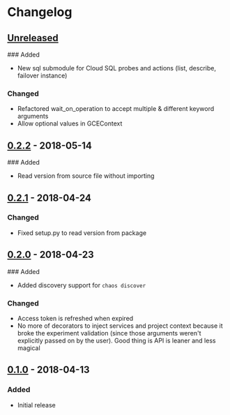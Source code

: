 # Changelog

## [Unreleased][]

[Unreleased]: https://github.com/chaostoolkit-incubator/chaostoolkit-google-cloud/compare/0.2.2...HEAD

### Added

-   New sql submodule for Cloud SQL probes and actions (list, describe, failover instance)

### Changed

-   Refactored wait_on_operation to accept multiple & different keyword arguments
-   Allow optional values in GCEContext

## [0.2.2][] - 2018-05-14

[0.2.2]: https://github.com/chaostoolkit-incubator/chaostoolkit-google-cloud/compare/0.2.1...0.2.2

### Added

-   Read version from source file without importing

## [0.2.1][] - 2018-04-24

[0.2.1]: https://github.com/chaostoolkit-incubator/chaostoolkit-google-cloud/compare/0.2.0...0.2.1

### Changed

-   Fixed setup.py to read version from package

## [0.2.0][] - 2018-04-23

[0.2.0]: https://github.com/chaostoolkit-incubator/chaostoolkit-google-cloud/compare/0.1.0...0.2.0

### Added

-   Added discovery support for `chaos discover`

### Changed

-   Access token is refreshed when expired
-   No more of decorators to inject services and project context because it
    broke the experiment validation (since those arguments weren't explicitly
    passed on by the user). Good thing is API is leaner and less magical


## [0.1.0][] - 2018-04-13

[0.1.0]: https://github.com/chaostoolkit-incubator/chaostoolkit-google-cloud/tree/0.1.0

### Added

-   Initial release

